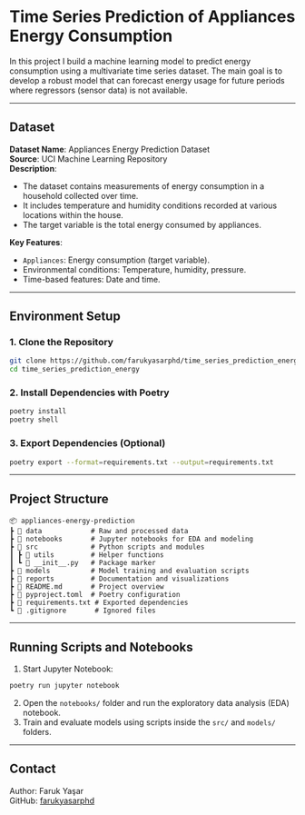 # Time Series Prediction of Appliances Energy Consumption

In this project I build a machine learning model to predict energy consumption using a multivariate time series dataset. The main goal is to develop a robust model that can forecast energy usage for future periods where regressors (sensor data) is not available.

---

## Dataset

**Dataset Name**: Appliances Energy Prediction Dataset\
**Source**: UCI Machine Learning Repository\
**Description**:

- The dataset contains measurements of energy consumption in a household collected over time.
- It includes temperature and humidity conditions recorded at various locations within the house.
- The target variable is the total energy consumed by appliances.

**Key Features**:

- `Appliances`: Energy consumption (target variable).
- Environmental conditions: Temperature, humidity, pressure.
- Time-based features: Date and time.

---

## Environment Setup

### 1. Clone the Repository

```bash
git clone https://github.com/farukyasarphd/time_series_prediction_energy.git
cd time_series_prediction_energy
```

### 2. Install Dependencies with Poetry

```bash
poetry install
poetry shell
```

### 3. Export Dependencies (Optional)

```bash
poetry export --format=requirements.txt --output=requirements.txt
```

---

## Project Structure

```
📦 appliances-energy-prediction
┣ 📂 data            # Raw and processed data
┣ 📂 notebooks       # Jupyter notebooks for EDA and modeling
┣ 📂 src             # Python scripts and modules
┃ ┣ 📂 utils         # Helper functions
┃ ┗ 📜 __init__.py   # Package marker
┣ 📂 models          # Model training and evaluation scripts
┣ 📂 reports         # Documentation and visualizations
┣ 📜 README.md       # Project overview
┣ 📜 pyproject.toml  # Poetry configuration
┣ 📜 requirements.txt # Exported dependencies
┗ 📜 .gitignore       # Ignored files
```

---

## Running Scripts and Notebooks

1. Start Jupyter Notebook:

```bash
poetry run jupyter notebook
```

2. Open the `notebooks/` folder and run the exploratory data analysis (EDA) notebook.
3. Train and evaluate models using scripts inside the `src/` and `models/` folders.

---

## Contact

Author: Faruk Yaşar\
GitHub: [farukyasarphd](https://github.com/farukyasarphd)

